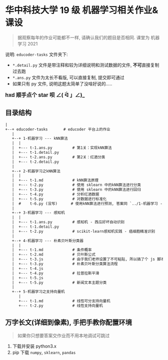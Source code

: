 # 华中科技大学 19 级 机器学习相关作业&课设

> 据观察每年的作业可能都不一样, 请确认我们的题目是否相同. 课堂为 机器学习 2021

说明: `educoder-tasks` 文件夹下:

- `*.detail.py` 文件是带注释和较为详细说明和测试数据的文件, **不可**直接复制过去跑
- `*.ans.py` 文件为太长不看版, 可以直接复制, 提交即可通过
- 如果只有 py 文件, 说明这题太简单了没啥好说的.....

**<big>hxd 顺手点个 star 呗 ∠( ᐛ 」∠)\_</big>**

## 目录结构

```txt
|
+--+ educoder-tasks       # educoder 平台上的作业
   |
   +--+ 1-机器学习 --- kNN算法
   |  |
   |  +--- t-1.ans.py         # 第1关：实现kNN算法
   |  +--- t-1.detail.py
   |  +--- t-2.ans.py         # 第2关：红酒分类
   |  +--- t-2.detail.py
   |
   +--+ 2-机器学习之kNN算法
   |  |
   |  +--- t-1.md             # kNN算法原理
   |  +--- t-2.py             # 使用 sklearn 中的kNN算法进行分类
   |  +--- t-3.py             # 使用 sklearn 中的kNN算法进行回归
   |  +--- t-4.py             # 分析红酒数据
   |  +--- t-5.py             # 对数据进行标准化
   |  #    t-6.py (没写)      # 使用kNN算法进行预测, 答案同 `../1-机器学习 --- kNN算法/t-2.ans.py`
   |
   +--+ 3-机器学习 --- 感知机
   |  |
   |  +--- t-1.ans.py         # 感知机 - 西瓜好坏自动识别
   |  +--- t-1.detail.py
   |  +--- t-2.py             # scikit-learn感知机实践 - 癌细胞精准识别
   |
   +--+ 4-机器学习 --- 朴素贝叶斯分类器
   |  |
   |  +--- t-1.md             # 条件概率
   |  +--- t-2.md             # 贝叶斯公式
   |  +--- t-3.js             # 由于我们老师设置了不可粘贴, 所以搞了个 js 脚本请求修改代码, 以下 js 文件同
   |  +--- t-3.py             # 朴素贝叶斯分类算法流程
   |  +--- t-4.js
   |  +--- t-4.py             # 拉普拉斯平滑
   |  +--- t-5.js
   |  +--- t-5.py             # 新闻文本主题分类
   |
   +--+ 5-机器学习之支持向量机
      |
      +--- t-1.md             # 线性可分支持向量机
      +--- t-2.py             # 线性支持向量机
```

## 万字长文(详细到像素), 手把手教你配置环境

> 如果你只想要答案交作业而不用本地调试可跳过

1. 下载并安装 python3.x
2. pip 下载 `numpy`, `sklearn`, `pandas`
